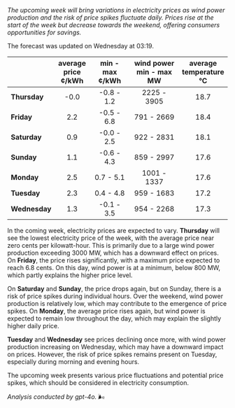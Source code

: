 *The upcoming week will bring variations in electricity prices as wind power production and the risk of price spikes fluctuate daily. Prices rise at the start of the week but decrease towards the weekend, offering consumers opportunities for savings.*

The forecast was updated on Wednesday at 03:19.

|               | average<br>price<br>¢/kWh | min - max<br>¢/kWh | wind power<br>min - max<br>MW | average<br>temperature<br>°C |
|:-------------|:----------------:|:----------------:|:-------------:|:-------------:|
| **Thursday**  | -0.0             | -0.8 - 1.2       | 2225 - 3905   | 18.7          |
| **Friday**| 2.2              | -0.5 - 6.8       | 791 - 2669    | 18.4          |
| **Saturday** | 0.9              | -0.0 - 2.5       | 922 - 2831    | 18.1          |
| **Sunday**| 1.1              | -0.6 - 4.3       | 859 - 2997    | 17.6          |
| **Monday**| 2.5              | 0.7 - 5.1        | 1001 - 1337   | 17.6          |
| **Tuesday**  | 2.3              | 0.4 - 4.8        | 959 - 1683    | 17.2          |
| **Wednesday** | 1.3           | -0.1 - 3.5       | 954 - 2268    | 17.3          |

In the coming week, electricity prices are expected to vary. **Thursday** will see the lowest electricity price of the week, with the average price near zero cents per kilowatt-hour. This is primarily due to a large wind power production exceeding 3000 MW, which has a downward effect on prices. On **Friday**, the price rises significantly, with a maximum price expected to reach 6.8 cents. On this day, wind power is at a minimum, below 800 MW, which partly explains the higher price level.

On **Saturday** and **Sunday**, the price drops again, but on Sunday, there is a risk of price spikes during individual hours. Over the weekend, wind power production is relatively low, which may contribute to the emergence of price spikes. On **Monday**, the average price rises again, but wind power is expected to remain low throughout the day, which may explain the slightly higher daily price.

**Tuesday** and **Wednesday** see prices declining once more, with wind power production increasing on Wednesday, which may have a downward impact on prices. However, the risk of price spikes remains present on Tuesday, especially during morning and evening hours.

The upcoming week presents various price fluctuations and potential price spikes, which should be considered in electricity consumption.

*Analysis conducted by gpt-4o.* 🌬️
